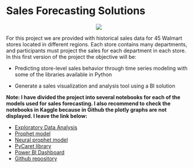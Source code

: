 # Sales Forecasting Solutions

<p align="center">
  <img src="https://www.saleshacker.com/wp-content/uploads/2017/05/sales-forecasting-metrics-1024x768.jpg" />
</p>

For this project we are provided with historical sales data for 45 Walmart stores located in different regions. Each store contains many departments, and participants must project the sales for each department in each store. In this first version of the project the objective will be: 

* Predicting store-level sales behavior through time series modeling with some of the libraries available in Python

* Generate a sales visualization and analysis tool using a BI solution

**Note: I have divided the project into several notebooks for each of the models used for sales forecasting. I also recommend to check the notebooks in Kaggle because in Github the plotly graphs are not displayed. I leave the link below:**


* [Exploratory Data Analysis](https://www.kaggle.com/code/armandodelahoya/walmart-sales-forecasting-eda/notebook)
* [Prophet model](https://www.kaggle.com/code/armandodelahoya/walmart-sales-forecasting-prophet-model/notebook)
* [Neural prophet model](https://www.kaggle.com/code/armandodelahoya/walmart-sales-forecasting-neural-model/notebook)
* [PyCaret library](https://www.kaggle.com/code/armandodelahoya/walmart-sales-forecasting-pycaret-library/notebook)
* [Power BI Dashboard](https://app.powerbi.com/view?r=eyJrIjoiNWFjYWU0ZTktNjFiYS00Zjg3LTg0M2MtOTMzM2M0MjQ5OThmIiwidCI6IjAyNDlhNTcxLWI5YTItNGNhMi1iOTNiLTIwYzc3MDg4ZjA4YiJ9)
* [Github repository](https://github.com/ArmandoLazalde/Walmart-Sales-Forecasting)

